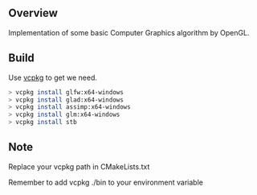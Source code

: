 ## Overview
Implementation of some basic Computer Graphics algorithm by OpenGL.

## Build
Use [vcpkg](https://github.com/microsoft/vcpkg) to get we need.

``` sh
> vcpkg install glfw:x64-windows
> vcpkg install glad:x64-windows
> vcpkg install assimp:x64-windows
> vcpkg install glm:x64-windows
> vcpkg install stb
```
## Note
Replace your vcpkg path in CMakeLists.txt

Remember to add vcpkg ./bin to your environment variable
